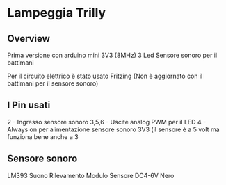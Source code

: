 # Lampeggia Trilly #

## Overview ##
Prima versione con arduino mini 3V3 (8MHz)
3 Led
Sensore sonoro per il battimani

Per il circuito elettrico è stato usato Fritzing
(Non è aggiornato con il battimani per il sensore sonoro)

## I Pin usati ##
2     - Ingresso sensore sonoro
3,5,6 - Uscite analog PWM per il LED
4     - Always on per alimentazione sensore sonoro 3V3 (il sensore è a 5 volt ma funziona bene anche a 3

## Sensore sonoro ##
LM393 Suono Rilevamento Modulo Sensore DC4-6V Nero